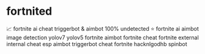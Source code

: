 # fortnited
📈 fortnite ai cheat triggerbot & aimbot 100% undetected ⭐ fortnite ai aimbot image detection yolov7 yolov5 fortnite aimbot fortnite cheat fortnite external internal cheat esp aimbot triggerbot cheat fortnite hacknlgodhb spinbot
